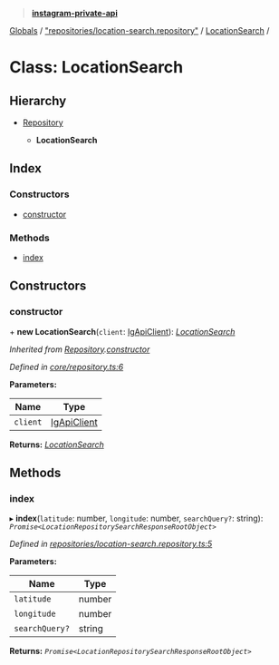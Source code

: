 > **[instagram-private-api](../README.md)**

[Globals](../README.md) / ["repositories/location-search.repository"](../modules/_repositories_location_search_repository_.md) / [LocationSearch](_repositories_location_search_repository_.locationsearch.md) /

# Class: LocationSearch

## Hierarchy

* [Repository](_core_repository_.repository.md)

  * **LocationSearch**

## Index

### Constructors

* [constructor](_repositories_location_search_repository_.locationsearch.md#constructor)

### Methods

* [index](_repositories_location_search_repository_.locationsearch.md#index)

## Constructors

###  constructor

\+ **new LocationSearch**(`client`: [IgApiClient](_core_client_.igapiclient.md)): *[LocationSearch](_repositories_location_search_repository_.locationsearch.md)*

*Inherited from [Repository](_core_repository_.repository.md).[constructor](_core_repository_.repository.md#constructor)*

*Defined in [core/repository.ts:6](https://github.com/dilame/instagram-private-api/blob/01eb399/src/core/repository.ts#L6)*

**Parameters:**

Name | Type |
------ | ------ |
`client` | [IgApiClient](_core_client_.igapiclient.md) |

**Returns:** *[LocationSearch](_repositories_location_search_repository_.locationsearch.md)*

## Methods

###  index

▸ **index**(`latitude`: number, `longitude`: number, `searchQuery?`: string): *`Promise<LocationRepositorySearchResponseRootObject>`*

*Defined in [repositories/location-search.repository.ts:5](https://github.com/dilame/instagram-private-api/blob/01eb399/src/repositories/location-search.repository.ts#L5)*

**Parameters:**

Name | Type |
------ | ------ |
`latitude` | number |
`longitude` | number |
`searchQuery?` | string |

**Returns:** *`Promise<LocationRepositorySearchResponseRootObject>`*